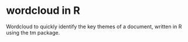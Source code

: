 # wordcloud in R
 Wordcloud to quickly identify the key themes of a document, written in R using the tm package.
